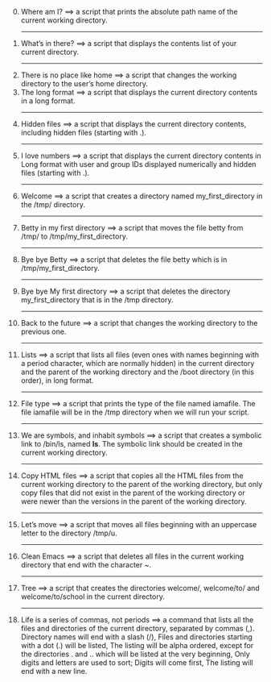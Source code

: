 0. Where am I? ==> a script that prints the absolute path name of the current working directory.<hr>
1. What’s in there? ==> a script that displays the contents list of your current directory.<hr>
2. There is no place like home ==> a script that changes the working directory to the user’s home directory.
3. The long format ==> a script that displays the current directory contents in a long format.<hr>
4. Hidden files ==> a script that displays the current directory contents, including hidden files (starting with .).<hr>
5. I love numbers ==> a script that displays the current directory contents in Long format with user and group IDs displayed numerically and hidden files (starting with .).<hr>
6. Welcome ==> a script that creates a directory named my_first_directory in the /tmp/ directory.<hr>
7. Betty in my first directory ==> a script that moves the file betty from /tmp/ to /tmp/my_first_directory.<hr>
8. Bye bye Betty ==> a script that deletes the file betty which is in /tmp/my_first_directory.<hr>
9. Bye bye My first directory ==> a script that deletes the directory my_first_directory that is in the /tmp directory.<hr>
10. Back to the future ==> a script that changes the working directory to the previous one.<hr>
11. Lists ==> a script that lists all files (even ones with names beginning with a period character, which are normally hidden) in the current directory and the parent of the working directory and the /boot directory (in this order), in long format.<hr>
12. File type ==> a script that prints the type of the file named iamafile. The file iamafile will be in the /tmp directory when we will run your script.<hr>
13. We are symbols, and inhabit symbols ==> a script that creates a symbolic link to /bin/ls, named __ls__. The symbolic link should be created in the current working directory.<hr>
14. Copy HTML files ==> a script that copies all the HTML files from the current working directory to the parent of the working directory, but only copy files that did not exist in the parent of the working directory or were newer than the versions in the parent of the working directory.<hr>
15. Let’s move ==> a script that moves all files beginning with an uppercase letter to the directory /tmp/u.<hr>
16. Clean Emacs ==> a script that deletes all files in the current working directory that end with the character ~.<hr>
17. Tree ==> a script that creates the directories welcome/, welcome/to/ and welcome/to/school in the current directory.<hr>
18. Life is a series of commas, not periods ==> a command that lists all the files and directories of the current directory, separated by commas (,). Directory names will end with a slash (/), Files and directories starting with a dot (.) will be listed, The listing will be alpha ordered, except for the directories . and .. which will be listed at the very beginning, Only digits and letters are used to sort; Digits will come first, The listing will end with a new line.
